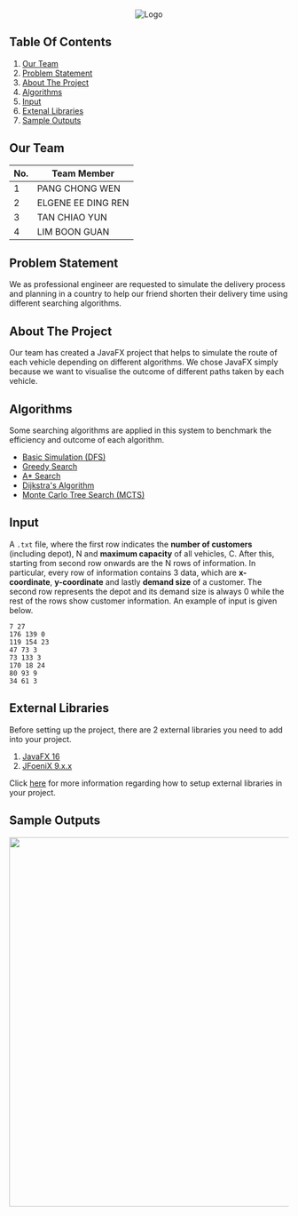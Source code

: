 <!-- PROJECT LOGO -->
<br />
<p align="center">
    <img src="src/res/logoTitle.png" alt="Logo" >
</p>

<!--TABLE OF CONTENTS-->
## Table Of Contents
  1. [Our Team](#our-team)
  2. [Problem Statement](#problem-statement)
  3. [About The Project](#about-the-project)
  4. [Algorithms](#algorithms)
  5. [Input](#input)
  6. [Extenal Libraries](#external-libraries)
  7. [Sample Outputs](#sample-outputs)


<!--OUR TEAM-->
## Our Team
No. | Team Member
--- | --- | 
1 | PANG CHONG WEN
2 | ELGENE EE DING REN
3 | TAN CHIAO YUN
4 | LIM BOON GUAN

## Problem Statement
We as professional engineer are requested to simulate the delivery process and planning in a country to help our friend shorten their delivery time using different searching algorithms.

<!--ABOUT THE PROJECT-->
## About The Project
Our team has created a JavaFX project that helps to simulate the route of each vehicle depending on different algorithms. We chose JavaFX simply because we want to visualise the outcome of different paths taken by each vehicle. 

## Algorithms
Some searching algorithms are applied in this system to benchmark the efficiency and outcome of each algorithm.

- [Basic Simulation (DFS)](https://www.geeksforgeeks.org/depth-first-search-or-dfs-for-a-graph/)
- [Greedy Search](https://brilliant.org/wiki/greedy-algorithm/)
- [A* Search](https://brilliant.org/wiki/a-star-search/)
- [Dijkstra's Algorithm](https://brilliant.org/wiki/dijkstras-short-path-finder/)
- [Monte Carlo Tree Search (MCTS)](https://www.ijcai.org/Proceedings/11/Papers/115.pdf)

## Input
A `.txt` file, where the first row indicates the **number of customers** (including depot), N and **maximum capacity** of all vehicles, C. After this, starting from second row onwards are the N rows of information. In particular, every row of information contains 3 data, which are **x-coordinate**, **y-coordinate** and lastly **demand size** of a customer. The second row represents the depot and its demand size is always 0 while the rest of the rows show customer information. An example of input is given below.

```
7 27
176 139 0
119 154 23
47 73 3
73 133 3
170 18 24
80 93 9
34 61 3
```

## External Libraries
Before setting up the project, there are 2 external libraries you need to add into your project. 

1. [JavaFX 16](https://gluonhq.com/products/javafx/)
2. [JFoeniX 9.x.x](https://github.com/sshahine/JFoenix)

Click [here](https://www.youtube.com/watch?v=DPjmIn0rWY0) for more information regarding how to setup external libraries in your project.

## Sample Outputs
<p align="center">
    <img src="src/res/demo.gif" width="800" height="665.82" />
</p>


